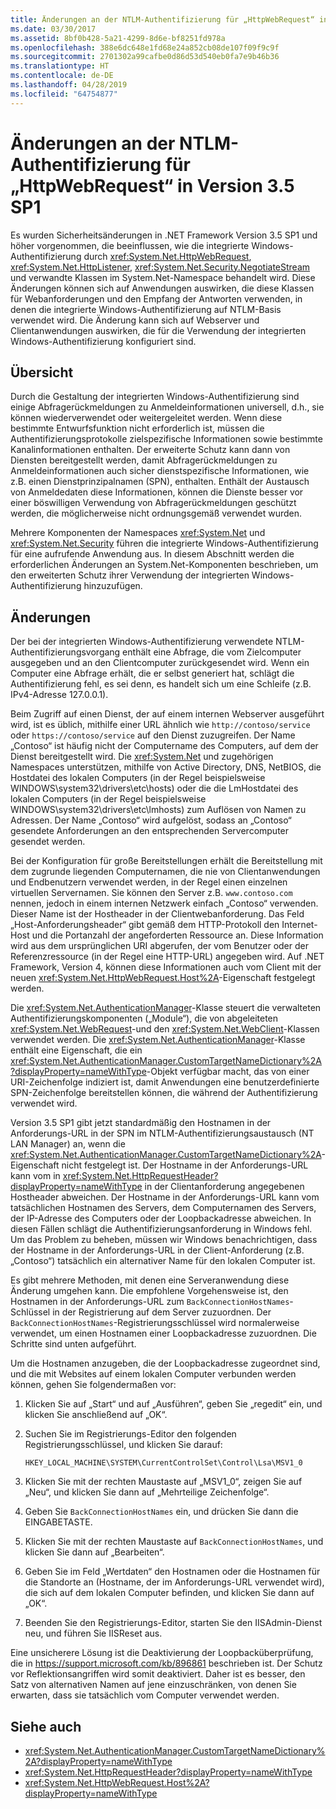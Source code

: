 ```yaml
---
title: Änderungen an der NTLM-Authentifizierung für „HttpWebRequest“ in Version 3.5 SP1
ms.date: 03/30/2017
ms.assetid: 8bf0b428-5a21-4299-8d6e-bf8251fd978a
ms.openlocfilehash: 388e6dc648e1fd68e24a852cb08de107f09f9c9f
ms.sourcegitcommit: 2701302a99cafbe0d86d53d540eb0fa7e9b46b36
ms.translationtype: HT
ms.contentlocale: de-DE
ms.lasthandoff: 04/28/2019
ms.locfileid: "64754877"
---
```

# <a name="changes-to-ntlm-authentication-for-httpwebrequest-in-version-35-sp1"></a>Änderungen an der NTLM-Authentifizierung für „HttpWebRequest“ in Version 3.5 SP1

Es wurden Sicherheitsänderungen in .NET Framework Version 3.5 SP1 und höher vorgenommen, die beeinflussen, wie die integrierte Windows-Authentifizierung durch <xref:System.Net.HttpWebRequest>, <xref:System.Net.HttpListener>, <xref:System.Net.Security.NegotiateStream> und verwandte Klassen im System.Net-Namespace behandelt wird. Diese Änderungen können sich auf Anwendungen auswirken, die diese Klassen für Webanforderungen und den Empfang der Antworten verwenden, in denen die integrierte Windows-Authentifizierung auf NTLM-Basis verwendet wird. Die Änderung kann sich auf Webserver und Clientanwendungen auswirken, die für die Verwendung der integrierten Windows-Authentifizierung konfiguriert sind.

## <a name="overview"></a>Übersicht

Durch die Gestaltung der integrierten Windows-Authentifizierung sind einige Abfragerückmeldungen zu Anmeldeinformationen universell, d.h., sie können wiederverwendet oder weitergeleitet werden. Wenn diese bestimmte Entwurfsfunktion nicht erforderlich ist, müssen die Authentifizierungsprotokolle zielspezifische Informationen sowie bestimmte Kanalinformationen enthalten. Der erweiterte Schutz kann dann von Diensten bereitgestellt werden, damit Abfragerückmeldungen zu Anmeldeinformationen auch sicher dienstspezifische Informationen, wie z.B. einen Dienstprinzipalnamen (SPN), enthalten. Enthält der Austausch von Anmeldedaten diese Informationen, können die Dienste besser vor einer böswilligen Verwendung von Abfragerückmeldungen geschützt werden, die möglicherweise nicht ordnungsgemäß verwendet wurden.

Mehrere Komponenten der Namespaces <xref:System.Net> und <xref:System.Net.Security> führen die integrierte Windows-Authentifizierung für eine aufrufende Anwendung aus. In diesem Abschnitt werden die erforderlichen Änderungen an System.Net-Komponenten beschrieben, um den erweiterten Schutz ihrer Verwendung der integrierten Windows-Authentifizierung hinzuzufügen.

## <a name="changes"></a>Änderungen

Der bei der integrierten Windows-Authentifizierung verwendete NTLM-Authentifizierungsvorgang enthält eine Abfrage, die vom Zielcomputer ausgegeben und an den Clientcomputer zurückgesendet wird. Wenn ein Computer eine Abfrage erhält, die er selbst generiert hat, schlägt die Authentifizierung fehl, es sei denn, es handelt sich um eine Schleife (z.B. IPv4-Adresse 127.0.0.1).

Beim Zugriff auf einen Dienst, der auf einem internen Webserver ausgeführt wird, ist es üblich, mithilfe einer URL ähnlich wie `http://contoso/service` oder `https://contoso/service` auf den Dienst zuzugreifen. Der Name „Contoso“ ist häufig nicht der Computername des Computers, auf dem der Dienst bereitgestellt wird. Die <xref:System.Net> und zugehörigen Namespaces unterstützen, mithilfe von Active Directory, DNS, NetBIOS, die Hostdatei des lokalen Computers (in der Regel beispielsweise WINDOWS\system32\drivers\etc\hosts) oder die die LmHostdatei des lokalen Computers (in der Regel beispielsweise WINDOWS\system32\drivers\etc\lmhosts) zum Auflösen von Namen zu Adressen. Der Name „Contoso“ wird aufgelöst, sodass an „Contoso“ gesendete Anforderungen an den entsprechenden Servercomputer gesendet werden.

Bei der Konfiguration für große Bereitstellungen erhält die Bereitstellung mit dem zugrunde liegenden Computernamen, die nie von Clientanwendungen und Endbenutzern verwendet werden, in der Regel einen einzelnen virtuellen Servernamen. Sie können den Server z.B. `www.contoso.com` nennen, jedoch in einem internen Netzwerk einfach „Contoso“ verwenden. Dieser Name ist der Hostheader in der Clientwebanforderung. Das Feld „Host-Anforderungsheader“ gibt gemäß dem HTTP-Protokoll den Internet-Host und die Portanzahl der angeforderten Ressource an. Diese Information wird aus dem ursprünglichen URI abgerufen, der vom Benutzer oder der Referenzressource (in der Regel eine HTTP-URL) angegeben wird. Auf .NET Framework, Version 4, können diese Informationen auch vom Client mit der neuen <xref:System.Net.HttpWebRequest.Host%2A>-Eigenschaft festgelegt werden.

Die <xref:System.Net.AuthenticationManager>-Klasse steuert die verwalteten Authentifizierungskomponenten („Module“), die von abgeleiteten <xref:System.Net.WebRequest>-und den <xref:System.Net.WebClient>-Klassen verwendet werden. Die <xref:System.Net.AuthenticationManager>-Klasse enthält eine Eigenschaft, die ein <xref:System.Net.AuthenticationManager.CustomTargetNameDictionary%2A?displayProperty=nameWithType>-Objekt verfügbar macht, das von einer URI-Zeichenfolge indiziert ist, damit Anwendungen eine benutzerdefinierte SPN-Zeichenfolge bereitstellen können, die während der Authentifizierung verwendet wird.

Version 3.5 SP1 gibt jetzt standardmäßig den Hostnamen in der Anforderungs-URL in der SPN im NTLM-Authentifizierungsaustausch (NT LAN Manager) an, wenn die <xref:System.Net.AuthenticationManager.CustomTargetNameDictionary%2A>-Eigenschaft nicht festgelegt ist. Der Hostname in der Anforderungs-URL kann vom in <xref:System.Net.HttpRequestHeader?displayProperty=nameWithType> in der Clientanforderung angegebenen Hostheader abweichen. Der Hostname in der Anforderungs-URL kann vom tatsächlichen Hostnamen des Servers, dem Computernamen des Servers, der IP-Adresse des Computers oder der Loopbackadresse abweichen. In diesen Fällen schlägt die Authentifizierungsanforderung in Windows fehl. Um das Problem zu beheben, müssen wir Windows benachrichtigen, dass der Hostname in der Anforderungs-URL in der Client-Anforderung (z.B. „Contoso“) tatsächlich ein alternativer Name für den lokalen Computer ist.

Es gibt mehrere Methoden, mit denen eine Serveranwendung diese Änderung umgehen kann. Die empfohlene Vorgehensweise ist, den Hostnamen in der Anforderungs-URL zum `BackConnectionHostNames`-Schlüssel in der Registrierung auf dem Server zuzuordnen. Der `BackConnectionHostNames`-Registrierungsschlüssel wird normalerweise verwendet, um einen Hostnamen einer Loopbackadresse zuzuordnen. Die Schritte sind unten aufgeführt.

Um die Hostnamen anzugeben, die der Loopbackadresse zugeordnet sind, und die mit Websites auf einem lokalen Computer verbunden werden können, gehen Sie folgendermaßen vor:

1. Klicken Sie auf „Start“ und auf „Ausführen“, geben Sie „regedit“ ein, und klicken Sie anschließend auf „OK“.

2. Suchen Sie im Registrierungs-Editor den folgenden Registrierungsschlüssel, und klicken Sie darauf:

    `HKEY_LOCAL_MACHINE\SYSTEM\CurrentControlSet\Control\Lsa\MSV1_0`

3. Klicken Sie mit der rechten Maustaste auf „MSV1_0“, zeigen Sie auf „Neu“, und klicken Sie dann auf „Mehrteilige Zeichenfolge“.

4. Geben Sie `BackConnectionHostNames` ein, und drücken Sie dann die EINGABETASTE.

5. Klicken Sie mit der rechten Maustaste auf `BackConnectionHostNames`, und klicken Sie dann auf „Bearbeiten“.

6. Geben Sie im Feld „Wertdaten“ den Hostnamen oder die Hostnamen für die Standorte an (Hostname, der im Anforderungs-URL verwendet wird), die sich auf dem lokalen Computer befinden, und klicken Sie dann auf „OK“.

7. Beenden Sie den Registrierungs-Editor, starten Sie den IISAdmin-Dienst neu, und führen Sie IISReset aus.

Eine unsicherere Lösung ist die Deaktivierung der Loopbacküberprüfung, die in <https://support.microsoft.com/kb/896861> beschrieben ist. Der Schutz vor Reflektionsangriffen wird somit deaktiviert. Daher ist es besser, den Satz von alternativen Namen auf jene einzuschränken, von denen Sie erwarten, dass sie tatsächlich vom Computer verwendet werden.

## <a name="see-also"></a>Siehe auch

- <xref:System.Net.AuthenticationManager.CustomTargetNameDictionary%2A?displayProperty=nameWithType>
- <xref:System.Net.HttpRequestHeader?displayProperty=nameWithType>
- <xref:System.Net.HttpWebRequest.Host%2A?displayProperty=nameWithType>
